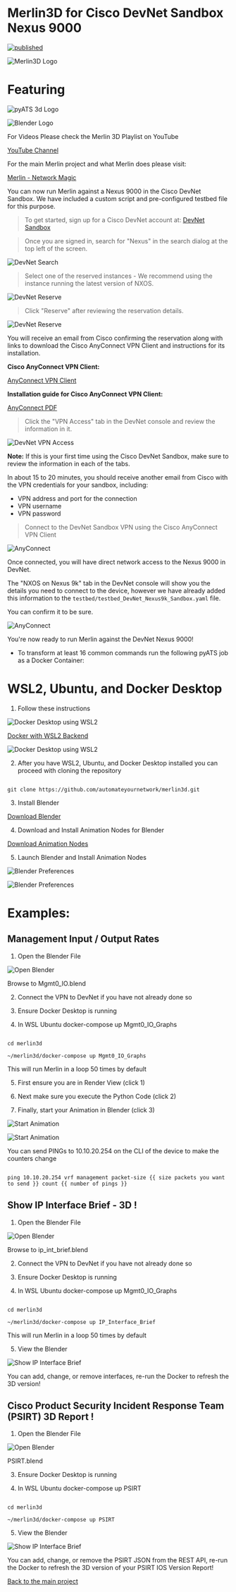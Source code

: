 # Merlin3D for Cisco DevNet Sandbox Nexus 9000
[![published](https://static.production.devnetcloud.com/codeexchange/assets/images/devnet-published.svg)](https://developer.cisco.com/codeexchange/github/repo/automateyournetwork/merlin3d)

![Merlin3D Logo](images/merlin3dlogo.PNG)

# Featuring 

![pyATS 3d Logo](images/pyats_3d_logo.PNG)

![Blender Logo](images/blender_logo_socket.png)

For Videos Please check the Merlin 3D Playlist on YouTube

[YouTube Channel](https://www.youtube.com/playlist?list=PLdeUbXQuf3Teuez4S0lJVprL7p3Fyk_Xj)

For the main Merlin project and what Merlin does please visit:

[Merlin - Network Magic](https://github.com/automateyournetwork/merlin)

You can now run Merlin against a Nexus 9000 in the Cisco DevNet Sandbox.  We have included a custom script and pre-configured testbed file for this purpose.

>To get started, sign up for a Cisco DevNet account at: [DevNet Sandbox](https://devnetsandbox.cisco.com/RM/Topology)

>Once you are signed in, search for "Nexus" in the search dialog at the top left of the screen.

![DevNet Search](images/03_devnetsb-01.png)

>Select one of the reserved instances - We recommend using the instance running the latest version of NXOS.

![DevNet Reserve](images/03_devnetsb-02.png)

>Click "Reserve" after reviewing the reservation details.

![DevNet Reserve](images/03_devnetsb-03.png)

You will receive an email from Cisco confirming the reservation along with links to download the Cisco AnyConnect VPN Client and instructions for its installation.

**Cisco AnyConnect VPN Client:**

[AnyConnect VPN Client](https://developer.cisco.com/site/sandbox/anyconnect/)

**Installation guide for Cisco AnyConnect VPN Client:**

[AnyConnect PDF](https://devnetsandbox.cisco.com/Docs/VPN_Access/AnyConnect_Installation_Guide.pdf)

>Click the "VPN Access" tab in the DevNet console and review the information in it.

![DevNet VPN Access](images/01_devnetsb-04.png)

**Note:** If this is your first time using the Cisco DevNet Sandbox, make sure to review the information in each of the tabs.

In about 15 to 20 minutes, you should receive another email from Cisco with the VPN credentials for your sandbox, including:

* VPN address and port for the connection
* VPN username
* VPN password

>Connect to the DevNet Sandbox VPN using the Cisco AnyConnect VPN Client

![AnyConnect](images/01_devnetsb-05.png)

Once connected, you will have direct network access to the Nexus 9000 in DevNet.

The "NXOS on Nexus 9k" tab in the DevNet console will show you the details you need to connect to the device, however we have already added this information to the `testbed/testbed_DevNet_Nexus9k_Sandbox.yaml` file.

You can confirm it to be sure.

![AnyConnect](images/03_devnetsb-06.png)

You're now ready to run Merlin against the DevNet Nexus 9000!

* To transform at least 16 common commands run the following pyATS job as a Docker Container:

# WSL2, Ubuntu, and Docker Desktop

1. Follow these instructions 

![Docker Desktop using WSL2](images/docker_wsl.PNG)

[Docker with WSL2 Backend](https://docs.docker.com/docker-for-windows/wsl/)

![Docker Desktop using WSL2](images/docker_wsl_backend.PNG)

2. After you have WSL2, Ubuntu, and Docker Desktop installed you can proceed with cloning the repository 

``` console

git clone https://github.com/automateyournetwork/merlin3d.git

```

3. Install Blender

[Download Blender](https://www.blender.org/download/)

4. Download and Install Animation Nodes for Blender

[Download Animation Nodes](https://animation-nodes.com/#download)

5. Launch Blender and Install Animation Nodes

![Blender Preferences](images/install_an01.png)

![Blender Preferences](images/install_an02.png)

# Examples:

## Management Input / Output Rates

1. Open the Blender File 

![Open Blender](images/openblenderfile.png)

Browse to Mgmt0_IO.blend 

2. Connect the VPN to DevNet if you have not already done so 

3. Ensure Docker Desktop is running 

4. In WSL Ubuntu docker-compose up Mgmt0_IO_Graphs

```console

cd merlin3d

~/merlin3d/docker-compose up Mgmt0_IO_Graphs
```

This will run Merlin in a loop 50 times by default 

5. First ensure you are in Render View (click 1)

6. Next make sure you execute the Python Code (click 2)

6. Finally, start your Animation in Blender (click 3)

![Start Animation](images/Steps.png)

![Start Animation](images/startanimation.PNG)

You can send PINGs to 10.10.20.254 on the CLI of the device to make the counters change 

```console

ping 10.10.20.254 vrf management packet-size {{ size packets you want to send }} count {{ number of pings }}

```

## Show IP Interface Brief - 3D !

1. Open the Blender File 

![Open Blender](images/openblenderfile.png)

Browse to ip_int_brief.blend 

2. Connect the VPN to DevNet if you have not already done so 

3. Ensure Docker Desktop is running 

4. In WSL Ubuntu docker-compose up Mgmt0_IO_Graphs

```console

cd merlin3d

~/merlin3d/docker-compose up IP_Interface_Brief
```

This will run Merlin in a loop 50 times by default 

5. View the Blender

![Show IP Interface Brief](images/Show_IP_Int_Brief.PNG)

You can add, change, or remove interfaces, re-run the Docker to refresh the 3D version!

## Cisco Product Security Incident Response Team (PSIRT) 3D Report !

1. Open the Blender File 

![Open Blender](images/openblenderfile.png)

PSIRT.blend 

3. Ensure Docker Desktop is running 

4. In WSL Ubuntu docker-compose up PSIRT

```console

cd merlin3d

~/merlin3d/docker-compose up PSIRT
```

5. View the Blender

![Show IP Interface Brief](images/PSIRT.jpg)

You can add, change, or remove the PSIRT JSON from the REST API, re-run the Docker to refresh the 3D version of your PSIRT IOS Version Report!

[Back to the main project](https://github.com/automateyournetwork/merlin)
